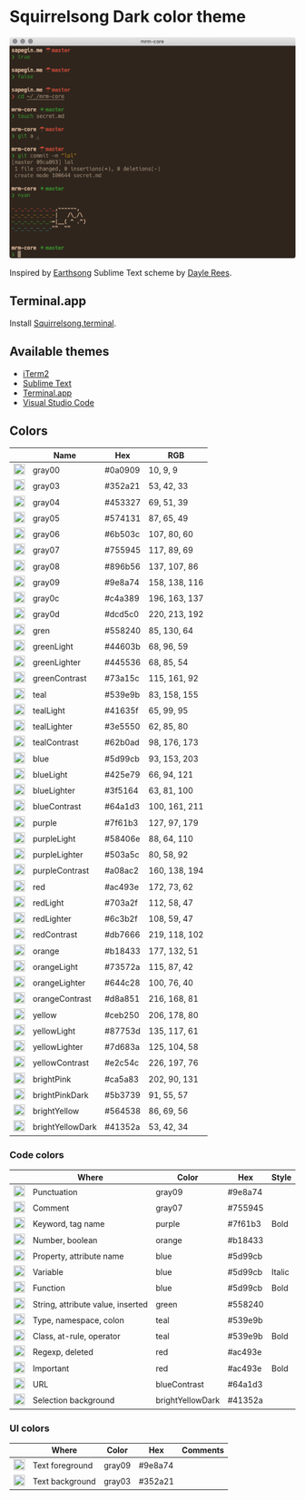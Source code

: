 # Squirrelsong Dark color theme

![Squirrelsong dark terminal color theme](squirrelsong_terminal.png)

Inspired by [Earthsong](http://daylerees.github.io/) Sublime Text scheme by [Dayle Rees](https://github.com/daylerees).

## Terminal.app

Install [Squirrelsong.terminal](https://raw.githubusercontent.com/sapegin/squirrelsong/master/Squirrelsong.terminal).

## Available themes

* [iTerm2](./iTerm2)
* [Sublime Text](./Sublime%20Text)
* [Terminal.app](./Terminal)
* [Visual Studio Code](./VSCode)

## Colors

<!-- palette:begin -->

| | Name | Hex | RGB |
| --- | --- | --- | --- |
| <img src="http://www.thecolorapi.com/id?format=svg&named=false&hex=0a0909" width="20" height="20" alt=""> | gray00 | #0a0909 | 10, 9, 9 |
| <img src="http://www.thecolorapi.com/id?format=svg&named=false&hex=352a21" width="20" height="20" alt=""> | gray03 | #352a21 | 53, 42, 33 |
| <img src="http://www.thecolorapi.com/id?format=svg&named=false&hex=453327" width="20" height="20" alt=""> | gray04 | #453327 | 69, 51, 39 |
| <img src="http://www.thecolorapi.com/id?format=svg&named=false&hex=574131" width="20" height="20" alt=""> | gray05 | #574131 | 87, 65, 49 |
| <img src="http://www.thecolorapi.com/id?format=svg&named=false&hex=6b503c" width="20" height="20" alt=""> | gray06 | #6b503c | 107, 80, 60 |
| <img src="http://www.thecolorapi.com/id?format=svg&named=false&hex=755945" width="20" height="20" alt=""> | gray07 | #755945 | 117, 89, 69 |
| <img src="http://www.thecolorapi.com/id?format=svg&named=false&hex=896b56" width="20" height="20" alt=""> | gray08 | #896b56 | 137, 107, 86 |
| <img src="http://www.thecolorapi.com/id?format=svg&named=false&hex=9e8a74" width="20" height="20" alt=""> | gray09 | #9e8a74 | 158, 138, 116 |
| <img src="http://www.thecolorapi.com/id?format=svg&named=false&hex=c4a389" width="20" height="20" alt=""> | gray0c | #c4a389 | 196, 163, 137 |
| <img src="http://www.thecolorapi.com/id?format=svg&named=false&hex=dcd5c0" width="20" height="20" alt=""> | gray0d | #dcd5c0 | 220, 213, 192 |
| <img src="http://www.thecolorapi.com/id?format=svg&named=false&hex=558240" width="20" height="20" alt=""> | gren | #558240 | 85, 130, 64 |
| <img src="http://www.thecolorapi.com/id?format=svg&named=false&hex=44603b" width="20" height="20" alt=""> | greenLight | #44603b | 68, 96, 59 |
| <img src="http://www.thecolorapi.com/id?format=svg&named=false&hex=445536" width="20" height="20" alt=""> | greenLighter | #445536 | 68, 85, 54 |
| <img src="http://www.thecolorapi.com/id?format=svg&named=false&hex=73a15c" width="20" height="20" alt=""> | greenContrast | #73a15c | 115, 161, 92 |
| <img src="http://www.thecolorapi.com/id?format=svg&named=false&hex=539e9b" width="20" height="20" alt=""> | teal | #539e9b | 83, 158, 155 |
| <img src="http://www.thecolorapi.com/id?format=svg&named=false&hex=41635f" width="20" height="20" alt=""> | tealLight | #41635f | 65, 99, 95 |
| <img src="http://www.thecolorapi.com/id?format=svg&named=false&hex=3e5550" width="20" height="20" alt=""> | tealLighter | #3e5550 | 62, 85, 80 |
| <img src="http://www.thecolorapi.com/id?format=svg&named=false&hex=62b0ad" width="20" height="20" alt=""> | tealContrast | #62b0ad | 98, 176, 173 |
| <img src="http://www.thecolorapi.com/id?format=svg&named=false&hex=5d99cb" width="20" height="20" alt=""> | blue | #5d99cb | 93, 153, 203 |
| <img src="http://www.thecolorapi.com/id?format=svg&named=false&hex=425e79" width="20" height="20" alt=""> | blueLight | #425e79 | 66, 94, 121 |
| <img src="http://www.thecolorapi.com/id?format=svg&named=false&hex=3f5164" width="20" height="20" alt=""> | blueLighter | #3f5164 | 63, 81, 100 |
| <img src="http://www.thecolorapi.com/id?format=svg&named=false&hex=64a1d3" width="20" height="20" alt=""> | blueContrast | #64a1d3 | 100, 161, 211 |
| <img src="http://www.thecolorapi.com/id?format=svg&named=false&hex=7f61b3" width="20" height="20" alt=""> | purple | #7f61b3 | 127, 97, 179 |
| <img src="http://www.thecolorapi.com/id?format=svg&named=false&hex=58406e" width="20" height="20" alt=""> | purpleLight | #58406e | 88, 64, 110 |
| <img src="http://www.thecolorapi.com/id?format=svg&named=false&hex=503a5c" width="20" height="20" alt=""> | purpleLighter | #503a5c | 80, 58, 92 |
| <img src="http://www.thecolorapi.com/id?format=svg&named=false&hex=a08ac2" width="20" height="20" alt=""> | purpleContrast | #a08ac2 | 160, 138, 194 |
| <img src="http://www.thecolorapi.com/id?format=svg&named=false&hex=ac493e" width="20" height="20" alt=""> | red | #ac493e | 172, 73, 62 |
| <img src="http://www.thecolorapi.com/id?format=svg&named=false&hex=703a2f" width="20" height="20" alt=""> | redLight | #703a2f | 112, 58, 47 |
| <img src="http://www.thecolorapi.com/id?format=svg&named=false&hex=6c3b2f" width="20" height="20" alt=""> | redLighter | #6c3b2f | 108, 59, 47 |
| <img src="http://www.thecolorapi.com/id?format=svg&named=false&hex=db7666" width="20" height="20" alt=""> | redContrast | #db7666 | 219, 118, 102 |
| <img src="http://www.thecolorapi.com/id?format=svg&named=false&hex=b18433" width="20" height="20" alt=""> | orange | #b18433 | 177, 132, 51 |
| <img src="http://www.thecolorapi.com/id?format=svg&named=false&hex=73572a" width="20" height="20" alt=""> | orangeLight | #73572a | 115, 87, 42 |
| <img src="http://www.thecolorapi.com/id?format=svg&named=false&hex=644c28" width="20" height="20" alt=""> | orangeLighter | #644c28 | 100, 76, 40 |
| <img src="http://www.thecolorapi.com/id?format=svg&named=false&hex=d8a851" width="20" height="20" alt=""> | orangeContrast | #d8a851 | 216, 168, 81 |
| <img src="http://www.thecolorapi.com/id?format=svg&named=false&hex=ceb250" width="20" height="20" alt=""> | yellow | #ceb250 | 206, 178, 80 |
| <img src="http://www.thecolorapi.com/id?format=svg&named=false&hex=87753d" width="20" height="20" alt=""> | yellowLight | #87753d | 135, 117, 61 |
| <img src="http://www.thecolorapi.com/id?format=svg&named=false&hex=7d683a" width="20" height="20" alt=""> | yellowLighter | #7d683a | 125, 104, 58 |
| <img src="http://www.thecolorapi.com/id?format=svg&named=false&hex=e2c54c" width="20" height="20" alt=""> | yellowContrast | #e2c54c | 226, 197, 76 |
| <img src="http://www.thecolorapi.com/id?format=svg&named=false&hex=ca5a83" width="20" height="20" alt=""> | brightPink | #ca5a83 | 202, 90, 131 |
| <img src="http://www.thecolorapi.com/id?format=svg&named=false&hex=5b3739" width="20" height="20" alt=""> | brightPinkDark | #5b3739 | 91, 55, 57 |
| <img src="http://www.thecolorapi.com/id?format=svg&named=false&hex=564538" width="20" height="20" alt=""> | brightYellow | #564538 | 86, 69, 56 |
| <img src="http://www.thecolorapi.com/id?format=svg&named=false&hex=41352a" width="20" height="20" alt=""> | brightYellowDark | #41352a | 53, 42, 34 |

<!-- palette:end -->

### Code colors

| | Where | Color | Hex | Style |
| --- | --- | --- | --- | --- |
| <img src="http://www.thecolorapi.com/id?format=svg&named=false&hex=9e8a74" width="20" height="20" alt=""> | Punctuation | gray09 | #9e8a74 | |
| <img src="http://www.thecolorapi.com/id?format=svg&named=false&hex=755945" width="20" height="20" alt=""> | Comment | gray07 | #755945 | |
| <img src="http://www.thecolorapi.com/id?format=svg&named=false&hex=7f61b3" width="20" height="20" alt=""> | Keyword, tag name | purple | #7f61b3 | Bold |
| <img src="http://www.thecolorapi.com/id?format=svg&named=false&hex=b18433" width="20" height="20" alt=""> | Number, boolean | orange | #b18433 | |
| <img src="http://www.thecolorapi.com/id?format=svg&named=false&hex=5d99cb" width="20" height="20" alt=""> | Property, attribute name | blue | #5d99cb | |
| <img src="http://www.thecolorapi.com/id?format=svg&named=false&hex=5d99cb" width="20" height="20" alt=""> | Variable | blue | #5d99cb | Italic |
| <img src="http://www.thecolorapi.com/id?format=svg&named=false&hex=5d99cb" width="20" height="20" alt=""> | Function | blue | #5d99cb | Bold |
| <img src="http://www.thecolorapi.com/id?format=svg&named=false&hex=558240" width="20" height="20" alt=""> | String, attribute value, inserted | green | #558240 | |
| <img src="http://www.thecolorapi.com/id?format=svg&named=false&hex=539e9b" width="20" height="20" alt=""> | Type, namespace, colon | teal | #539e9b | |
| <img src="http://www.thecolorapi.com/id?format=svg&named=false&hex=539e9b" width="20" height="20" alt=""> | Class, at-rule, operator | teal | #539e9b | Bold |
| <img src="http://www.thecolorapi.com/id?format=svg&named=false&hex=ac493e" width="20" height="20" alt=""> | Regexp, deleted | red | #ac493e | |
| <img src="http://www.thecolorapi.com/id?format=svg&named=false&hex=ac493e" width="20" height="20" alt=""> | Important | red | #ac493e | Bold |
| <img src="http://www.thecolorapi.com/id?format=svg&named=false&hex=64a1d3" width="20" height="20" alt=""> | URL | blueContrast | #64a1d3 | |
| <img src="http://www.thecolorapi.com/id?format=svg&named=false&hex=41352a" width="20" height="20" alt=""> | Selection background | brightYellowDark | #41352a | |

### UI colors

| | Where | Color | Hex | Comments |
| --- | --- | --- | --- | --- |
| <img src="http://www.thecolorapi.com/id?format=svg&named=false&hex=9e8a74" width="20" height="20" alt=""> | Text foreground | gray09 | #9e8a74 | |
| <img src="http://www.thecolorapi.com/id?format=svg&named=false&hex=352a21" width="20" height="20" alt=""> | Text background | gray03 | #352a21 | |
